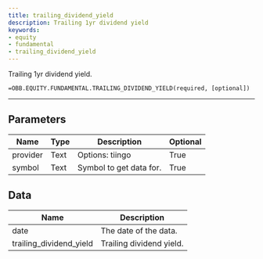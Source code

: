 ```yaml
---
title: trailing_dividend_yield
description: Trailing 1yr dividend yield
keywords: 
- equity
- fundamental
- trailing_dividend_yield
---
```


<!-- markdownlint-disable MD041 -->

Trailing 1yr dividend yield.

```excel wordwrap
=OBB.EQUITY.FUNDAMENTAL.TRAILING_DIVIDEND_YIELD(required, [optional])
```

---

## Parameters

| Name | Type | Description | Optional |
| ---- | ---- | ----------- | -------- |
| provider | Text | Options: tiingo | True |
| symbol | Text | Symbol to get data for. | True |

## Data

| Name | Description |
| ---- | ----------- |
| date | The date of the data.  |
| trailing_dividend_yield | Trailing dividend yield.  |
